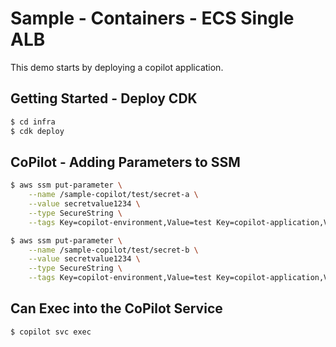 # Sample - Containers - ECS Single ALB

This demo starts by deploying a copilot application.

## Getting Started - Deploy CDK

```bash
$ cd infra
$ cdk deploy
```


## CoPilot - Adding Parameters to SSM

```bash
$ aws ssm put-parameter \
    --name /sample-copilot/test/secret-a \
    --value secretvalue1234 \
    --type SecureString \
    --tags Key=copilot-environment,Value=test Key=copilot-application,Value=sample-copilot

$ aws ssm put-parameter \
    --name /sample-copilot/test/secret-b \
    --value secretvalue1234 \
    --type SecureString \
    --tags Key=copilot-environment,Value=test Key=copilot-application,Value=sample-copilot
```


## Can Exec into the CoPilot Service

```bash
$ copilot svc exec
```
